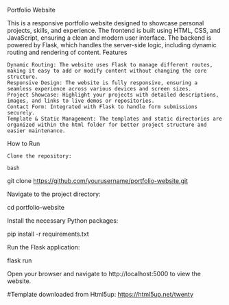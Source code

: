 Portfolio Website

This is a responsive portfolio website designed to showcase personal projects, skills, and experience. The frontend is built using HTML, CSS, and JavaScript, ensuring a clean and modern user interface. The backend is powered by Flask, which handles the server-side logic, including dynamic routing and rendering of content.
Features

    Dynamic Routing: The website uses Flask to manage different routes, making it easy to add or modify content without changing the core structure.
    Responsive Design: The website is fully responsive, ensuring a seamless experience across various devices and screen sizes.
    Project Showcase: Highlight your projects with detailed descriptions, images, and links to live demos or repositories.
    Contact Form: Integrated with Flask to handle form submissions securely.
    Template & Static Management: The templates and static directories are organized within the html folder for better project structure and easier maintenance.

How to Run

    Clone the repository:

    bash

git clone https://github.com/yourusername/portfolio-website.git

Navigate to the project directory:

cd portfolio-website

Install the necessary Python packages:

pip install -r requirements.txt

Run the Flask application:

flask run

Open your browser and navigate to http://localhost:5000 to view the website.

#Template downloaded from Html5up: https://html5up.net/twenty
